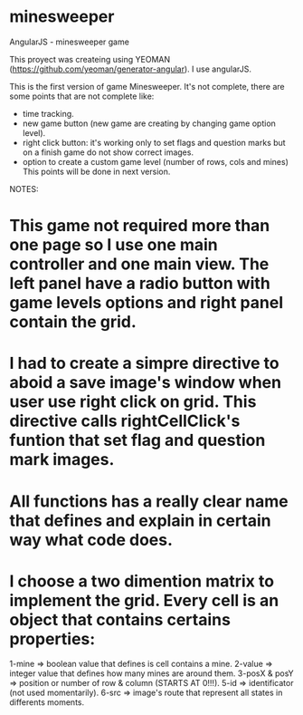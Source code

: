 # minesweeper
AngularJS - minesweeper game

This proyect was createing using YEOMAN (https://github.com/yeoman/generator-angular). I use angularJS.

This is the first version of game Minesweeper. It's not complete, there are some points that are not complete like:
* time tracking.
* new game button (new game are creating by changing game option level).
* right click button: it's working only to set flags and question marks but on a finish game do not show correct images.
* option to create a custom game level (number of rows, cols and mines)
This points will be done in next version.

NOTES:
# This game not required more than one page so I use one main controller and one main view. The left panel have a radio button with game levels options and right panel contain the grid.
# I had to create a simpre directive to aboid a save image's window when user use right click on grid. This directive calls rightCellClick's funtion that set flag and question mark images.
# All functions has a really clear name that defines and explain in certain way what code does.
# I choose a two dimention matrix to implement the grid. Every cell is an object that contains certains properties:
1-mine => boolean value that defines is cell contains a mine.
2-value => integer value that defines how many mines are around them.
3-posX & posY => position or number of row & column (STARTS AT 0!!!).
5-id => identificator (not used momentarily).
6-src => image's route that represent all states in differents moments.
